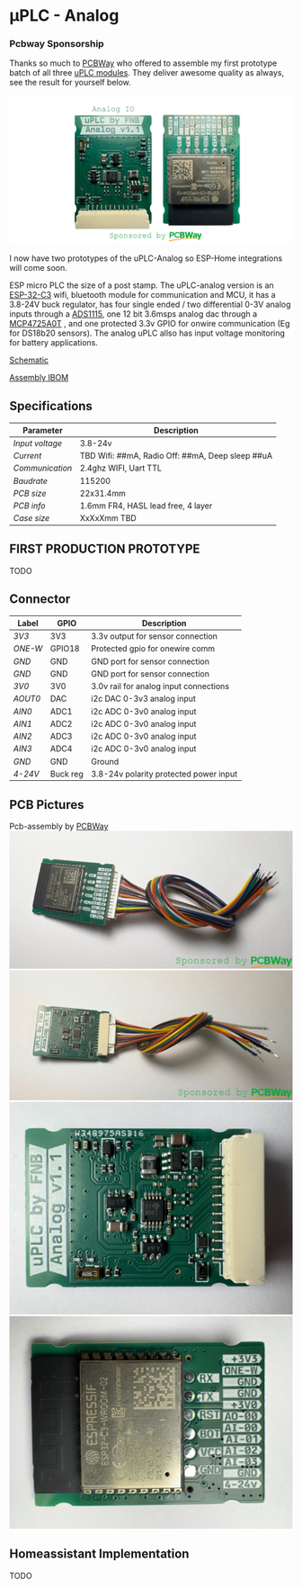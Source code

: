 ﻿# μPLC - Analog
### Pcbway Sponsorship
Thanks so much to [PCBWay](https://www.pcbway.com/) who offered to assemble my first prototype batch of all three [uPLC modules](https://github.com/fredriknk/uPLC-stack). They deliver awesome quality as always, see the result for yourself below.

![Front](./PICTURES/uplc_analog.png)

I now have two prototypes of the uPLC-Analog so ESP-Home integrations will come soon.


ESP micro PLC the size of a post stamp. The uPLC-analog version is an [ESP-32-C3](./DOCUMENTATION/esp-12f_product_specification_en.pdf) wifi, bluetooth module for communication and MCU, it has a 3.8-24V buck regulator, has four single ended / two differential 0-3V analog inputs through a [ADS1115](./DOCUMENTATION/ads1115.pdf), one 12 bit 3.6msps analog dac through a [MCP4725A0T](./DOCUMENTATION/Microchip-Tech-MCP4725A0T-E-CH_C144198.pdf) , and one protected 3.3v GPIO for onwire communication (Eg for DS18b20 sensors). The analog uPLC allso has input voltage monitoring for battery applications. 

[Schematic](./DOCUMENTATION/_schematic.pdf)


[Assembly IBOM](https://htmlpreview.github.io/?https://raw.githubusercontent.com/fredriknk/uplc-analog/main/DOCUMENTATION/ibom.html)

## Specifications
| **Parameter**   | **Description**                                                     |
|-----------------|---------------------------------------------------------------------|
| _Input voltage_ | 3.8-24v                               |
| _Current_       | TBD Wifi: ##mA, Radio Off: ##mA, Deep sleep ##uA |  
| _Communication_ | 2.4ghz WIFI, Uart TTL                            |
| _Baudrate_      | 115200                                                              |
| _PCB size_      | 22x31.4mm                                                             |
| _PCB info_      | 1.6mm FR4, HASL lead free, 4 layer               |
| _Case size_     | XxXxXmm TBD                                                         |

## FIRST PRODUCTION PROTOTYPE
TODO

## Connector

| **Label**   | **GPIO**|**Description**       |
|------------|-----|-------------------------|
|_3V3_ | 3V3 | 3.3v output for sensor connection |
|_ONE-W_ | GPIO18  | Protected gpio for onewire comm |
|_GND_ | GND | GND port for sensor connection|
|_GND_ | GND | GND port for sensor connection |
|_3V0_ | 3V0 | 3.0v rail for analog input connections |
|_AOUT0_ | DAC  | i2c DAC 0-3v3 analog input  |
|_AIN0_ | ADC1  | i2c ADC 0-3v0 analog input  |
|_AIN1_ | ADC2  | i2c ADC 0-3v0 analog input  |
|_AIN2_ | ADC3  | i2c ADC 0-3v0 analog input  |
|_AIN3_ | ADC4  | i2c ADC 0-3v0 analog input  |
|_GND_ | GND |  Ground  |
|_4-24V_ | Buck reg |3.8-24v polarity protected power input |

## PCB Pictures
Pcb-assembly by [PCBWay](https://www.pcbway.com/)
![Front](./PICTURES/u-plc-analog-cable-bottom.JPEG)
![Side](./PICTURES/u-plc-analog-cable-top.JPEG)
![Top](./PICTURES/IMG_0637.JPEG)
![Bototm](./PICTURES/IMG_0635.JPEG)

## Homeassistant Implementation
TODO
